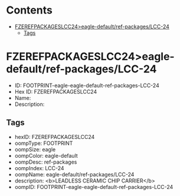 



Contents
========

* [FZEREFPACKAGESLCC24>eagle-default/ref-packages/LCC-24](#fzerefpackageslcc24eagle-defaultref-packageslcc-24)
	* [Tags](#tags)

# FZEREFPACKAGESLCC24>eagle-default/ref-packages/LCC-24

- ID: FOOTPRINT-eagle-eagle-default-ref-packages-LCC-24
- Hex ID: FZEREFPACKAGESLCC24
- Name: 
- Description: 

## Tags

- hexID: FZEREFPACKAGESLCC24
- oompType: FOOTPRINT
- oompSize: eagle
- oompColor: eagle-default
- oompDesc: ref-packages
- oompIndex: LCC-24
- oompName: eagle-default/ref-packages/LCC-24
- description: &lt;b&gt;LEADLESS CERAMIC CHIP CARRIER&lt;/b&gt;
- oompID: FOOTPRINT-eagle-eagle-default-ref-packages-LCC-24
